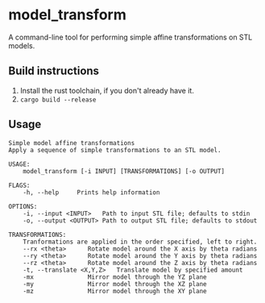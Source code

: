 # model_transform
A command-line tool for performing simple affine transformations on STL models.

## Build instructions
1. Install the rust toolchain, if you don't already have it.
2. `cargo build --release`

## Usage
```
Simple model affine transformations
Apply a sequence of simple transformations to an STL model.

USAGE:
    model_transform [-i INPUT] [TRANSFORMATIONS] [-o OUTPUT]

FLAGS:
    -h, --help     Prints help information

OPTIONS:
    -i, --input <INPUT>   Path to input STL file; defaults to stdin
    -o, --output <OUTPUT> Path to output STL file; defaults to stdout

TRANSFORMATIONS:
    Tranformations are applied in the order specified, left to right.
    --rx <theta>      Rotate model around the X axis by theta radians
    --ry <theta>      Rotate model around the Y axis by theta radians
    --rz <theta>      Rotate model around the Z axis by theta radians
    -t, --translate <X,Y,Z>   Translate model by specified amount
    -mx               Mirror model through the YZ plane
    -my               Mirror model through the XZ plane
    -mz               Mirror model through the XY plane
```
